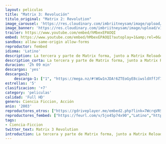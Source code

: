 ```yaml
---
layout: peliculas
title: "Matrix 3: Revolución"
titulo_original: "Matrix 2: Revolution"
image_carousel: 'https://res.cloudinary.com/imbriitneysam/image/upload/v1547512680/matriz3-poster-min.jpg'
image_banner: 'https://res.cloudinary.com/imbriitneysam/image/upload/v1547512683/matriz3-banner-min.jpg'
trailer: https://www.youtube.com/embed/hMbexEPAOQI
embed: https://www.youtube.com/embed/hMbexEPAOQI?autoplay=1&amp;rel=0&amp;hd=1&border=0&wmode=opaque&enablejsapi=1&modestbranding=1&controls=1&showinfo=0
sandbox: allow-same-origin allow-forms
reproductor: fembed
idioma: 'Latino'
description: La tercera y parte de Matrix forma, junto a Matrix Reloaded, una película dividida en dos partes debido a su larga duración. Matrix Revolutions tiene lugar en su mayor parte en en el mundo real, en el que Neo, Trinity y Morpheo lucharán contra el avance de las máquinas hacia la ciudad de Sion, último reducto de la raza humana.
description_corta: La tercera y parte de Matrix forma, junto a Matrix Reloaded, una película dividida en dos partes debido a su larga duración. Matrix Revolutions tiene lugar en su mayor parte en en el mundo real, en el que Neo, Trinity y Morpheo lucharán contra el avance de las máquinas hacia la ciudad de...
duracion: '2h 09 min'
descargas: 'yes'
descargas2:
    descarga-1: ["1", "https://mega.nz/#!WGw1nJDA!6ZTEoGyE8ciwsldXffJf7QypZzhEOEwLbL2EMLFi3Jg", "https://www.google.com/s2/favicons?domain=mega.nz","Mega","https://res.cloudinary.com/imbriitneysam/image/upload/v1541473684/mexico.png", "Latino", "Full HD"]
estrellas: '5'
clasificacion: '+7'
category: 'peliculas'
calidad: 'Full HD'
genero: Ciencia Ficcion, Acción
anio: '2003'
reproductores_otros: ["https://gdriveplayer.me/embed2.php?link=7WcrqVRSr0fIffqFrM8X5Ain6u8KkMt0oTOSG7R2dbboBBwOFPG2O59fqcE%252BSuPpv2khOOBmjHa%252BmUS3Wsh4hE%252FKTi4EOORXdCX4pGIv6xnKHzcgy1JkCYuYnLSdQa03iK5bbB0MqWbyLgPVW8oIrIz5FTPcQnG6GnOzs%252Fnb1mSGMhJyVA%252BIRhh9wxaYcbhZzg72JGqAzBZ9qjKl0FNZFP","Latino","https://mstream.website/9c5hccjoshpn","Latino","https://mstream.website/39b3lwxjq5jg","Latino"]
reproductores_fembed: ["https://feurl.com/v/5jo45p74x90","Latino","https://feurl.com/v/qyjplbey26qyjgz","Latino","https://feurl.com/v/qyjplbey26qyjgz","Latino"]
tags:
- Ciencia-Ficcion
twitter_text: Matrix 3 Revolution
introduction: La tercera y parte de Matrix forma, junto a Matrix Reloaded, una película dividida en dos partes debido a su larga duración. Matrix Revolutions tiene lugar en su mayor parte en en el mundo real, en el que Neo, Trinity y Morpheo lucharán contra el avance de las máquinas hacia la ciudad de
---
```



 







